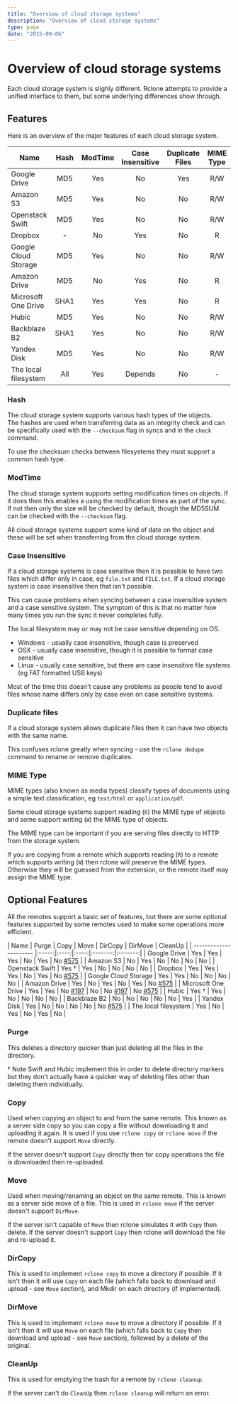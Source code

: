```yaml
---
title: "Overview of cloud storage systems"
description: "Overview of cloud storage systems"
type: page
date: "2015-09-06"
---
```


# Overview of cloud storage systems #

Each cloud storage system is slighly different.  Rclone attempts to
provide a unified interface to them, but some underlying differences
show through.

## Features ##

Here is an overview of the major features of each cloud storage system.

| Name                   | Hash    | ModTime | Case Insensitive | Duplicate Files | MIME Type |
| ---------------------- |:-------:|:-------:|:----------------:|:---------------:|:---------:|
| Google Drive           | MD5     | Yes     | No               | Yes             | R/W       |
| Amazon S3              | MD5     | Yes     | No               | No              | R/W       |
| Openstack Swift        | MD5     | Yes     | No               | No              | R/W       |
| Dropbox                | -       | No      | Yes              | No              | R         |
| Google Cloud Storage   | MD5     | Yes     | No               | No              | R/W       |
| Amazon Drive           | MD5     | No      | Yes              | No              | R         |
| Microsoft One Drive    | SHA1    | Yes     | Yes              | No              | R         |
| Hubic                  | MD5     | Yes     | No               | No              | R/W       |
| Backblaze B2           | SHA1    | Yes     | No               | No              | R/W       |
| Yandex Disk            | MD5     | Yes     | No               | No              | R/W       |
| The local filesystem   | All     | Yes     | Depends          | No              | -         |

### Hash ###

The cloud storage system supports various hash types of the objects.  
The hashes are used when transferring data as an integrity check and
can be specifically used with the `--checksum` flag in syncs and in
the `check` command.

To use the checksum checks between filesystems they must support a 
common hash type.

### ModTime ###

The cloud storage system supports setting modification times on
objects.  If it does then this enables a using the modification times
as part of the sync.  If not then only the size will be checked by
default, though the MD5SUM can be checked with the `--checksum` flag.

All cloud storage systems support some kind of date on the object and
these will be set when transferring from the cloud storage system.

### Case Insensitive ###

If a cloud storage systems is case sensitive then it is possible to
have two files which differ only in case, eg `file.txt` and
`FILE.txt`.  If a cloud storage system is case insensitive then that
isn't possible.

This can cause problems when syncing between a case insensitive
system and a case sensitive system.  The symptom of this is that no
matter how many times you run the sync it never completes fully.

The local filesystem may or may not be case sensitive depending on OS.

  * Windows - usually case insensitive, though case is preserved
  * OSX - usually case insensitive, though it is possible to format case sensitive
  * Linux - usually case sensitive, but there are case insensitive file systems (eg FAT formatted USB keys)

Most of the time this doesn't cause any problems as people tend to
avoid files whose name differs only by case even on case sensitive
systems.

### Duplicate files ###

If a cloud storage system allows duplicate files then it can have two
objects with the same name.

This confuses rclone greatly when syncing - use the `rclone dedupe`
command to rename or remove duplicates.

### MIME Type ###

MIME types (also known as media types) classify types of documents
using a simple text classification, eg `text/html` or
`application/pdf`.

Some cloud storage systems support reading (`R`) the MIME type of
objects and some support writing (`W`) the MIME type of objects.

The MIME type can be important if you are serving files directly to
HTTP from the storage system.

If you are copying from a remote which supports reading (`R`) to a
remote which supports writing (`W`) then rclone will preserve the MIME
types.  Otherwise they will be guessed from the extension, or the
remote itself may assign the MIME type.

## Optional Features ##

All the remotes support a basic set of features, but there are some
optional features supported by some remotes used to make some
operations more efficient.

| Name                   | Purge | Copy | Move | DirCopy | DirMove | CleanUp |
| ---------------------- |:-----:|:----:|:----:|:-------:|:-------:|
| Google Drive           | Yes   | Yes  | Yes  | No      | Yes     | No  [#575](https://github.com/ncw/rclone/issues/575) |
| Amazon S3              | No    | Yes  | No   | No      | No      | No      |
| Openstack Swift        | Yes † | Yes  | No   | No      | No      | No      |
| Dropbox                | Yes   | Yes  | Yes  | No      | Yes     | No  [#575](https://github.com/ncw/rclone/issues/575) |
| Google Cloud Storage   | Yes   | Yes  | No   | No      | No      | No      |
| Amazon Drive           | Yes   | No   | Yes  | No      | Yes     | No [#575](https://github.com/ncw/rclone/issues/575) |
| Microsoft One Drive    | Yes   | Yes  | No [#197](https://github.com/ncw/rclone/issues/197) | No      | No [#197](https://github.com/ncw/rclone/issues/197)    | No [#575](https://github.com/ncw/rclone/issues/575) |
| Hubic                  | Yes † | Yes  | No   | No      | No      | No      |
| Backblaze B2           | No    | No   | No   | No      | No      | Yes     |
| Yandex Disk            | Yes   | No   | No   | No      | No      | No  [#575](https://github.com/ncw/rclone/issues/575) |
| The local filesystem   | Yes   | No   | Yes  | No      | Yes     | No      |


### Purge ###

This deletes a directory quicker than just deleting all the files in
the directory.

† Note Swift and Hubic implement this in order to delete directory
markers but they don't actually have a quicker way of deleting files
other than deleting them individually.

### Copy ###

Used when copying an object to and from the same remote.  This known
as a server side copy so you can copy a file without downloading it
and uploading it again.  It is used if you use `rclone copy` or
`rclone move` if the remote doesn't support `Move` directly.

If the server doesn't support `Copy` directly then for copy operations
the file is downloaded then re-uploaded.

### Move ###

Used when moving/renaming an object on the same remote.  This is known
as a server side move of a file.  This is used in `rclone move` if the
server doesn't support `DirMove`.

If the server isn't capable of `Move` then rclone simulates it with
`Copy` then delete.  If the server doesn't support `Copy` then rclone
will download the file and re-upload it.

### DirCopy ###

This is used to implement `rclone copy` to move a directory if
possible.  If it isn't then it will use `Copy` on each file (which
falls back to download and upload - see `Move` section), and Mkdir
on each directory (if implemented).

### DirMove ###

This is used to implement `rclone move` to move a directory if
possible.  If it isn't then it will use `Move` on each file (which
falls back to `Copy` then download and upload - see `Move` section),
followed by a delete of the original.

### CleanUp ###

This is used for emptying the trash for a remote by `rclone cleanup`.

If the server can't do `CleanUp` then `rclone cleanup` will return an
error.
